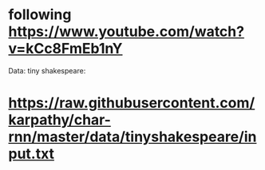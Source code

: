 # following https://www.youtube.com/watch?v=kCc8FmEb1nY

Data: tiny shakespeare:
# https://raw.githubusercontent.com/karpathy/char-rnn/master/data/tinyshakespeare/input.txt